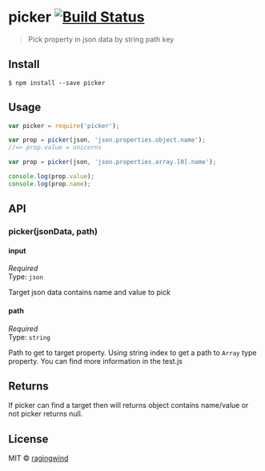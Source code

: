 # picker [![Build Status](https://travis-ci.org/ragingwind/picker.svg?branch=master)](https://travis-ci.org/ragingwind/picker)

> Pick property in json data by string path key


## Install

```
$ npm install --save picker
```


## Usage

```js
var picker = require('picker');

var prop = picker(json, 'json.properties.object.name');
//=> prop.value = unicorns

var prop = picker(json, 'json.properties.array.[0].name');

console.log(prop.value);
console.log(prop.name);
```


## API

### picker(jsonData, path)

#### input

*Required*  
Type: `json`

Target json data contains name and value to pick

#### path

*Required*  
Type: `string`

Path to get to target property. Using string index to get a path to `Array` type property. You can find more information in the test.js

## Returns

If picker can find a target then will returns object contains name/value or not picker returns null.

## License

MIT © [ragingwind](http://ragingwind.me)
